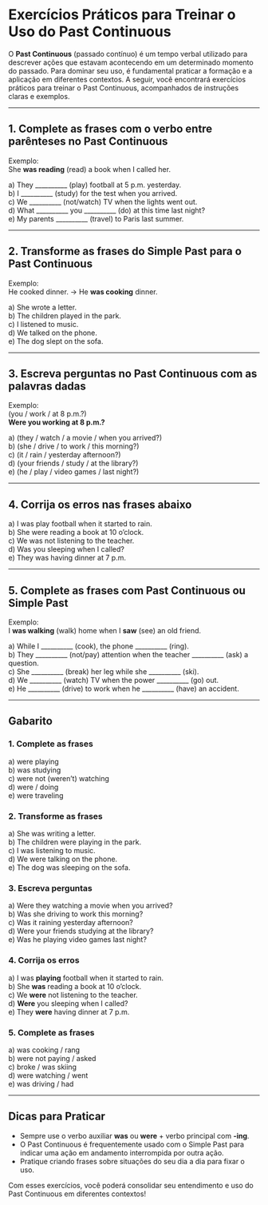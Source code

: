 
# Exercícios Práticos para Treinar o Uso do Past Continuous

O **Past Continuous** (passado contínuo) é um tempo verbal utilizado para descrever ações que estavam acontecendo em um determinado momento do passado. Para dominar seu uso, é fundamental praticar a formação e a aplicação em diferentes contextos. A seguir, você encontrará exercícios práticos para treinar o Past Continuous, acompanhados de instruções claras e exemplos.

---

## 1. Complete as frases com o verbo entre parênteses no Past Continuous

Exemplo:  
She **was reading** (read) a book when I called her.

a) They __________ (play) football at 5 p.m. yesterday.  
b) I __________ (study) for the test when you arrived.  
c) We __________ (not/watch) TV when the lights went out.  
d) What __________ you __________ (do) at this time last night?  
e) My parents __________ (travel) to Paris last summer.

---

## 2. Transforme as frases do Simple Past para o Past Continuous

Exemplo:  
He cooked dinner. → He **was cooking** dinner.

a) She wrote a letter.  
b) The children played in the park.  
c) I listened to music.  
d) We talked on the phone.  
e) The dog slept on the sofa.

---

## 3. Escreva perguntas no Past Continuous com as palavras dadas

Exemplo:  
(you / work / at 8 p.m.?)  
**Were you working at 8 p.m.?**

a) (they / watch / a movie / when you arrived?)  
b) (she / drive / to work / this morning?)  
c) (it / rain / yesterday afternoon?)  
d) (your friends / study / at the library?)  
e) (he / play / video games / last night?)

---

## 4. Corrija os erros nas frases abaixo

a) I was play football when it started to rain.  
b) She were reading a book at 10 o’clock.  
c) We was not listening to the teacher.  
d) Was you sleeping when I called?  
e) They was having dinner at 7 p.m.

---

## 5. Complete as frases com Past Continuous ou Simple Past

Exemplo:  
I **was walking** (walk) home when I **saw** (see) an old friend.

a) While I __________ (cook), the phone __________ (ring).  
b) They __________ (not/pay) attention when the teacher __________ (ask) a question.  
c) She __________ (break) her leg while she __________ (ski).  
d) We __________ (watch) TV when the power __________ (go) out.  
e) He __________ (drive) to work when he __________ (have) an accident.

---

## Gabarito

### 1. Complete as frases
a) were playing  
b) was studying  
c) were not (weren’t) watching  
d) were / doing  
e) were traveling

### 2. Transforme as frases
a) She was writing a letter.  
b) The children were playing in the park.  
c) I was listening to music.  
d) We were talking on the phone.  
e) The dog was sleeping on the sofa.

### 3. Escreva perguntas
a) Were they watching a movie when you arrived?  
b) Was she driving to work this morning?  
c) Was it raining yesterday afternoon?  
d) Were your friends studying at the library?  
e) Was he playing video games last night?

### 4. Corrija os erros
a) I was **playing** football when it started to rain.  
b) She **was** reading a book at 10 o’clock.  
c) We **were** not listening to the teacher.  
d) **Were** you sleeping when I called?  
e) They **were** having dinner at 7 p.m.

### 5. Complete as frases
a) was cooking / rang  
b) were not paying / asked  
c) broke / was skiing  
d) were watching / went  
e) was driving / had

---

## Dicas para Praticar

- Sempre use o verbo auxiliar **was** ou **were** + verbo principal com **-ing**.
- O Past Continuous é frequentemente usado com o Simple Past para indicar uma ação em andamento interrompida por outra ação.
- Pratique criando frases sobre situações do seu dia a dia para fixar o uso.

Com esses exercícios, você poderá consolidar seu entendimento e uso do Past Continuous em diferentes contextos!
```
